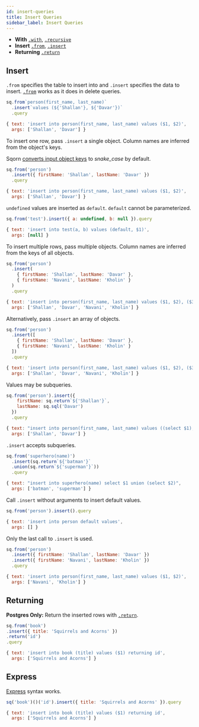 ```yaml
---
id: insert-queries
title: Insert Queries
sidebar_label: Insert Queries
---
```


* **With** [`.with`](#with), [`.recursive`](#recursive-ctes)
* **Insert** [`.from`](#insert), [`.insert`](#insert)
* **Returning** [`.return`](#returning)

## Insert

`.from` specifies the table to insert into and `.insert` specifies the data to insert. [`.from`](#from-1) works as it does in delete queries.

```js
sq.from`person(first_name, last_name)`
  .insert`values (${'Shallan'}, ${'Davar'})`
  .query

{ text: 'insert into person(first_name, last_name) values ($1, $2)',
  args: ['Shallan', 'Davar'] }
```

To insert one row, pass `.insert` a single object. Column names are inferred from the object's keys.

Sqorn [converts input object keys](#map-input-keys) to *snake_case* by default.

```js
sq.from('person')
  .insert({ firstName: 'Shallan', lastName: 'Davar' })
  .query

{ text: 'insert into person(first_name, last_name) values ($1, $2)',
  args: ['Shallan', 'Davar'] }
```

`undefined` values are inserted as `default`. `default` cannot be parameterized.

```js
sq.from('test').insert({ a: undefined, b: null }).query

{ text: 'insert into test(a, b) values (default, $1)',
  args: [null] }
```

To insert multiple rows, pass multiple objects. Column names are inferred from the keys of all objects.

```js
sq.from('person')
  .insert(
    { firstName: 'Shallan', lastName: 'Davar' },
    { firstName: 'Navani', lastName: 'Kholin' }
  )
  .query

{ text: 'insert into person(first_name, last_name) values ($1, $2), ($3, $4)',
  args: ['Shallan', 'Davar', 'Navani', 'Kholin'] }
```

Alternatively, pass `.insert` an array of objects.

```js
sq.from('person')
  .insert([
    { firstName: 'Shallan', lastName: 'Davar' },
    { firstName: 'Navani', lastName: 'Kholin' }
  ])
  .query

{ text: 'insert into person(first_name, last_name) values ($1, $2), ($3, $4)',
  args: ['Shallan', 'Davar', 'Navani', 'Kholin'] }
```

Values may be subqueries.

```js
sq.from('person').insert({
    firstName: sq.return`${'Shallan'}`,
    lastName: sq.sql('Davar')
  })
  .query

{ text: "insert into person(first_name, last_name) values ((select $1), $2)",
  args: ['Shallan', 'Davar'] }
```

`.insert` accepts subqueries.

```js
sq.from('superhero(name)')
  .insert(sq.return`${'batman'}`
  .union(sq.return`${'superman'}`))
  .query

{ text: "insert into superhero(name) select $1 union (select $2)",
  args: ['batman', 'superman'] }
```

Call `.insert` without arguments to insert default values.

```js
sq.from('person').insert().query

{ text: 'insert into person default values',
  args: [] }
```

Only the last call to `.insert` is used.

```js
sq.from('person')
  .insert({ firstName: 'Shallan', lastName: 'Davar' })
  .insert({ firstName: 'Navani', lastName: 'Kholin' })
  .query

{ text: 'insert into person(first_name, last_name) values ($1, $2)',
  args: ['Navani', 'Kholin'] }
```

## Returning

**Postgres Only:** Return the inserted rows with [`.return`](#select).

```js
sq.from('book')
.insert({ title: 'Squirrels and Acorns' })
.return('id')
.query

{ text: 'insert into book (title) values ($1) returning id',
  args: ['Squirrels and Acorns'] }
```

## Express

[Express](#express) syntax works.

```js
sq('book')()('id').insert({ title: 'Squirrels and Acorns' }).query

{ text: 'insert into book (title) values ($1) returning id',
  args: ['Squirrels and Acorns'] }
```